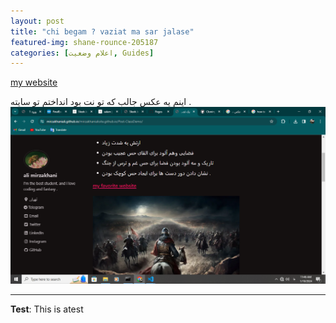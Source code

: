 ```yaml
---
layout: post
title: "chi begam ? vaziat ma sar jalase"
featured-img: shane-rounce-205187
categories: [اعلام وضعیت, Guides]
---
```

[my website](https://mirzakhaniali.github.io/mirzakhanialisite.github.io/)

اینم یه عکس جالب که تو نت بود انداختم تو سایته . 
![alt text](../assets/img/posts/Screenshot(120).png "اینه دیگه")

---
**Test**: This is atest